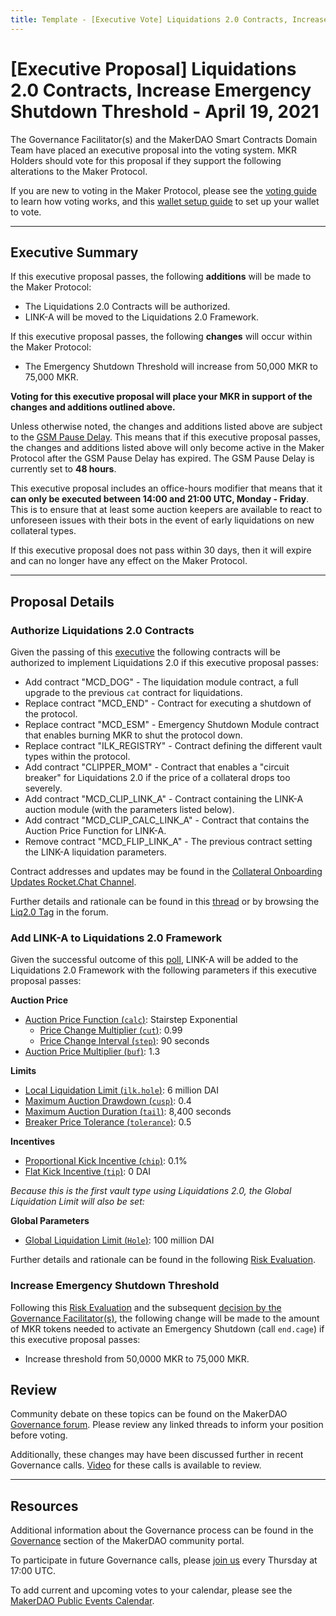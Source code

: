 ```yaml
---
title: Template - [Executive Vote] Liquidations 2.0 Contracts, Increase Emergency Shutdown Threshold  - April 19, 2021
---
```


# [Executive Proposal] Liquidations 2.0 Contracts, Increase Emergency Shutdown Threshold - April 19, 2021

The Governance Facilitator(s) and the MakerDAO Smart Contracts Domain Team have placed an executive proposal into the voting system. MKR Holders should vote for this proposal if they support the following alterations to the Maker Protocol.

If you are new to voting in the Maker Protocol, please see the [voting guide](https://community-development.makerdao.com/en/learn/governance/how-voting-works/) to learn how voting works, and this [wallet setup guide](https://community-development.makerdao.com/en/learn/governance/voting-setup/) to set up your wallet to vote.

---

## Executive Summary

If this executive proposal passes, the following **additions** will be made to the Maker Protocol:

- The Liquidations 2.0 Contracts will be authorized.
- LINK-A will be moved to the Liquidations 2.0 Framework.

If this executive proposal passes, the following **changes** will occur within the Maker Protocol:

- The Emergency Shutdown Threshold will increase from 50,000 MKR to 75,000 MKR.

**Voting for this executive proposal will place your MKR in support of the changes and additions outlined above.**

Unless otherwise noted, the changes and additions listed above are subject to the [GSM Pause Delay](https://community-development.makerdao.com/en/learn/governance/param-gsm-pause-delay). This means that if this executive proposal passes, the changes and additions listed above will only become active in the Maker Protocol after the GSM Pause Delay has expired. The GSM Pause Delay is currently set to **48 hours**.

This executive proposal includes an office-hours modifier that means that it **can only be executed between 14:00 and 21:00 UTC, Monday - Friday**. This is to ensure that at least some auction keepers are available to react to unforeseen issues with their bots in the event of early liquidations on new collateral types.

If this executive proposal does not pass within 30 days, then it will expire and can no longer have any effect on the Maker Protocol.

---

## Proposal Details

### Authorize Liquidations 2.0 Contracts

Given the passing of this [executive](https://vote.makerdao.com/executive/6058cea1efe023001bfeb313?network=mainnet#proposal-detail) the following contracts will be authorized to implement Liquidations 2.0 if this executive proposal passes:

- Add contract "MCD_DOG" - The liquidation module contract, a full upgrade to the previous `cat` contract for liquidations.
- Replace contract "MCD_END" - Contract for executing a shutdown of the protocol.
- Replace contract "MCD_ESM" - Emergency Shutdown Module contract that enables burning MKR to shut the protocol down.
- Replace contract "ILK_REGISTRY" - Contract defining the different vault types within the protocol.
- Add contract "CLIPPER_MOM" - Contract that enables a "circuit breaker" for Liquidations 2.0 if the price of a collateral drops too severely.
- Add contract "MCD_CLIP_LINK_A" - Contract containing the LINK-A auction module (with the parameters listed below).
- Add contract "MCD_CLIP_CALC_LINK_A" - Contract that contains the Auction Price Function for LINK-A.
- Remove contract "MCD_FLIP_LINK_A" - The previous contract setting the LINK-A liquidation parameters.

Contract addresses and updates may be found in the [Collateral Onboarding Updates Rocket.Chat Channel](https://chat.makerdao.com/channel/collateral-onboarding-updates-ext).

Further details and rationale can be found in this [thread](https://forum.makerdao.com/t/mip45-liquidations-2-0-liq-2-0-liquidation-system-redesign/6352) or by browsing the [Liq2.0 Tag](https://forum.makerdao.com/tag/liq-20) in the forum.

### Add LINK-A to Liquidations 2.0 Framework

Given the successful outcome of this [poll](https://vote.makerdao.com/polling/QmPtNp9a?network=mainnet#poll-detail), LINK-A will be added to the Liquidations 2.0 Framework with the following parameters if this executive proposal passes:

**Auction Price**

- [Auction Price Function (`calc`)](https://community-development.makerdao.com/en/learn/governance/param-auction-price-function): Stairstep Exponential
  - [Price Change Multiplier (`cut`)](https://community-development.makerdao.com/en/learn/governance/param-auction-price-function): 0.99
  - [Price Change Interval (`step`)](https://community-development.makerdao.com/en/learn/governance/param-auction-price-function): 90 seconds
- [Auction Price Multiplier (`buf`)](https://community-development.makerdao.com/en/learn/governance/param-auction-price-multiplier): 1.3

**Limits**

- [Local Liquidation Limit (`ilk.hole`)](https://community-development.makerdao.com/en/learn/governance/param-local-liquidation-limit): 6 million DAI
- [Maximum Auction Drawdown (`cusp`)](https://community-development.makerdao.com/en/learn/governance/param-max-auction-drawdown): 0.4
- [Maximum Auction Duration (`tail`)](https://community-development.makerdao.com/en/learn/governance/param-max-auction-duration): 8,400 seconds
- [Breaker Price Tolerance (`tolerance`)](https://community-development.makerdao.com/en/learn/governance/param-breaker-price-tolerance): 0.5

**Incentives**

- [Proportional Kick Incentive (`chip`)](https://community-development.makerdao.com/en/learn/governance/param-proportional-kick-incentive): 0.1%
- [Flat Kick Incentive (`tip`)](https://community-development.makerdao.com/en/learn/governance/param-flat-kick-incentive): 0 DAI

_Because this is the first vault type using Liquidations 2.0, the Global Liquidation Limit will also be set:_

**Global Parameters**

- [Global Liquidation Limit (`Hole`)](https://community-development.makerdao.com/en/learn/governance/param-global-liquidation-limit): 100 million DAI

Further details and rationale can be found in the following [Risk Evaluation](https://forum.makerdao.com/t/link-a-liquidations-2-0-parameters/7180).

### Increase Emergency Shutdown Threshold

Following this [Risk Evaluation](https://forum.makerdao.com/t/informal-poll-should-we-raise-the-minimum-mkr-needed-to-call-end-cage-for-emergency-shutdown/7277/16) and the subsequent [decision by the Governance Facilitator(s)](https://forum.makerdao.com/t/emergency-shutdown-module-threshold-change/7526), the following change will be made to the amount of MKR tokens needed to activate an Emergency Shutdown (call `end.cage`) if this executive proposal passes:

- Increase threshold from 50,0000 MKR to 75,000 MKR.

## Review

Community debate on these topics can be found on the MakerDAO [Governance forum](https://forum.makerdao.com/). Please review any linked threads to inform your position before voting.

Additionally, these changes may have been discussed further in recent Governance calls. [Video](https://www.youtube.com/playlist?list=PLLzkWCj8ywWNq5-90-Id6VPSsrk4OWVan) for these calls is available to review.

---

## Resources

Additional information about the Governance process can be found in the [Governance](https://community-development.makerdao.com/en/learn/governance) section of the MakerDAO community portal.

To participate in future Governance calls, please [join us](https://github.com/makerdao/community/tree/master/governance/governance-and-risk-meetings) every Thursday at 17:00 UTC.

To add current and upcoming votes to your calendar, please see the [MakerDAO Public Events Calendar](https://calendar.google.com/calendar/embed?src=makerdao.com_3efhm2ghipksegl009ktniomdk%40group.calendar.google.com&ctz=UTC&mode=week&showCalendars=0&showPrint=0).
